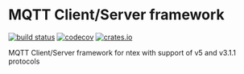 # MQTT Client/Server framework

[![build status](https://github.com/ntex-rs/ntex-mqtt/workflows/CI%20%28Linux%29/badge.svg?branch=master&event=push)](https://github.com/ntex-rs/ntex-mqtt/actions?query=workflow%3A"CI+(Linux)") [![codecov](https://codecov.io/gh/ntex-rs/ntex-mqtt/branch/master/graph/badge.svg)](https://codecov.io/gh/ntex-rs/ntex-mqtt) [![crates.io](https://meritbadge.herokuapp.com/ntex-mqtt)](https://crates.io/crates/ntex-mqtt)

MQTT Client/Server framework for ntex with support of v5 and v3.1.1 protocols
